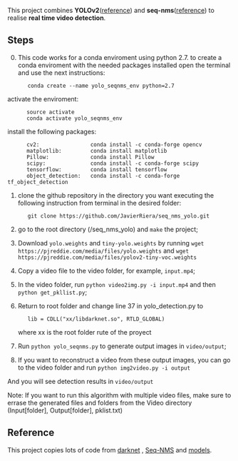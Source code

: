 This project combines **YOLOv2**([reference](https://arxiv.org/abs/1506.02640)) and **seq-nms**([reference](https://arxiv.org/abs/1602.08465)) to realise **real time video detection**.

## Steps
0. This code works for a conda enviroment using python 2.7. to create a conda enviroment with the needed packages installed open the terminal and use the next instructions:

          conda create --name yolo_seqnms_env python=2.7
          
activate the enviroment:

          source activate
          conda activate yolo_seqnms_env

install the following packages:

          cv2:                conda install -c conda-forge opencv
          matplotlib:         conda install matplotlib
          Pillow:             conda install Pillow
          scipy:              conda install -c conda-forge scipy
          tensorflow:         conda install tensorflow
          object_detection:   conda install -c conda-forge tf_object_detection
          
          

1. clone the github repository in the directory you want executing the following instruction from terminal in the desired folder:

          git clone https://github.com/JavierRiera/seq_nms_yolo.git
          
          
2. go to the root directory (/seq_nms_yolo) and `make` the project;

3. Download `yolo.weights` and `tiny-yolo.weights` by running `wget https://pjreddie.com/media/files/yolo.weights` and  `wget https://pjreddie.com/media/files/yolov2-tiny-voc.weights`

4. Copy a video file to the video folder, for example, `input.mp4`;

5. In the video folder, run `python video2img.py -i input.mp4` and then `python get_pkllist.py`;

6. Return to root folder and change line 37 in yolo_detection.py to 


          lib = CDLL("xx/libdarknet.so", RTLD_GLOBAL) 
          
          
   where xx is the root folder rute of the proyect
   
7.  Run `python yolo_seqnms.py` to generate output images in `video/output`;

8. If you want to reconstruct a video from these output images, you can go to the video folder and run `python img2video.py -i output`

And you will see detection results in `video/output`

Note: If you want to run this algorithm with multiple video files, make sure to errase the generated files and folders from the Video directory (Input[folder], Output[folder], pklist.txt)

## Reference
This project copies lots of code from [darknet](https://github.com/pjreddie/darknet) , [Seq-NMS](https://github.com/lrghust/Seq-NMS) and  [models](https://github.com/tensorflow/models).
